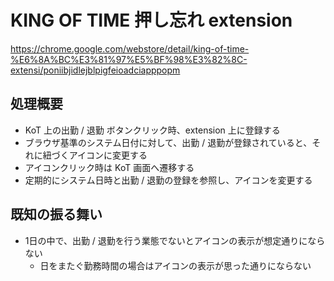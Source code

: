 # KING OF TIME 押し忘れ extension

https://chrome.google.com/webstore/detail/king-of-time-%E6%8A%BC%E3%81%97%E5%BF%98%E3%82%8C-extensi/poniibjidlejblpigfeioadciapppopm

## 処理概要

* KoT 上の出勤 / 退勤 ボタンクリック時、extension 上に登録する
* ブラウザ基準のシステム日付に対して、出勤 / 退勤が登録されていると、それに紐づくアイコンに変更する
* アイコンクリック時は KoT 画面へ遷移する
* 定期的にシステム日時と出勤 / 退勤の登録を参照し、アイコンを変更する

## 既知の振る舞い

* 1日の中で、出勤 / 退勤を行う業態でないとアイコンの表示が想定通りにならない
  * 日をまたぐ勤務時間の場合はアイコンの表示が思った通りにならない

